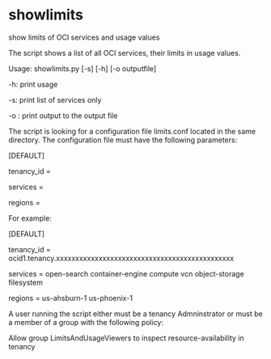 # showlimits
show limits of OCI services and usage values

The script shows a list of all OCI services, their limits in usage values.

Usage:  showlimits.py [-s] [-h] [-o outputfile]

 -h: print usage

 -s: print list of services only

 -o <outfile>: print output to the output file

The script is looking for a configuration file limits.conf located in the same directory. The configuration file must have the following parameters:

[DEFAULT]

tenancy_id =

services =

regions =

For example:

[DEFAULT]

tenancy_id = ocid1.tenancy.xxxxxxxxxxxxxxxxxxxxxxxxxxxxxxxxxxxxxxxxxxxxxx

services = open-search container-engine compute vcn object-storage filesystem

regions = us-ahsburn-1 us-phoenix-1

A user running the script either must be a tenancy Admninstrator or must be a member of a group with the following policy:

 Allow group LimitsAndUsageViewers to inspect resource-availability in tenancy
